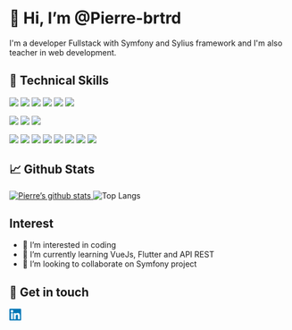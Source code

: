 # 👋 Hi, I’m @Pierre-brtrd

I'm a developer Fullstack with Symfony and Sylius framework and I'm also teacher in web development.

## 💼 Technical Skills
<p>
  <img src="https://img.shields.io/badge/Code-Symfony-brightgreen?style=flat&color=000000&logo=symfony&logoColor=000000" />
  <img src="https://img.shields.io/badge/Code-Php-blueviolet?style=flat&logo=php&color=787CB5" />
  <img src="https://img.shields.io/badge/Code-Twig-brightgreen?style=flat&color=AFC97E" />
  <img src="https://img.shields.io/badge/Code-Javascipt-blueviolet?style=flat&logo=javascript&color=yellow" />
  <img src="https://img.shields.io/badge/Code-Html-blueviolet?style=flat&logo=html5&color=E34C26" />
  <img src="https://img.shields.io/badge/Code-Mysql-brightgreen?style=flat&logo=mysql&color=00758F&logoColor=F29111"/>
</p>

<p>
  <img src="https://img.shields.io/badge/Style-Scss-blueviolet?style=flat&logo=sass&color=CD6799" />
  <img src="https://img.shields.io/badge/Style-Css-blueviolet?style=flat&logo=css3&color=66D3FA" />
  <img src="https://img.shields.io/badge/Style-Bootstrap-brightgreen?style=flat&logo=bootstrap&color=712cf9&logoColor=712cf9"/>
</p>
<p>
  <img src="https://img.shields.io/badge/Tools-VsCode-brightgreen?style=flat&logo=visualstudiocode&color=0098ff&logoColor=0098ff"/>
  <img src="https://img.shields.io/badge/Tools-Composer-blueviolet?style=flat&logo=composer&color=C4A484&logoColor=C4A484" />
  <img src="https://img.shields.io/badge/Tools-Git-brightgreen?style=flat&logo=git&color=F1502F"/>
  <img src="https://img.shields.io/badge/Tools-NPM-blueviolet?style=flat&logo=npm&color=CC3534" />
  <img src="https://img.shields.io/badge/Tools-Yarn-brightgreen?style=flat&logo=yarn&color=25799f"/>
  <img src="https://img.shields.io/badge/Tools-Docker-blueviolet?style=flat&logo=docker&color=0db7ed&logoColor=0db7ed" />
  <img src="https://img.shields.io/badge/Tools-Heroku-blueviolet?style=flat&logo=heroku&color=79589f&logoColor=79589f" />
  <img src="https://img.shields.io/badge/Tools-Figma-blueviolet?style=flat&logo=figma&color=c7b9ff&logoColor=c7b9ff" />
</p>

## 📈 Github Stats

<p>
  <a href="https://github.com/Pierre-brtrd">
    <img src="https://github-readme-stats.vercel.app/api?username=Pierre-brtrd&show_icons=true&theme=radical" alt="Pierre’s github stats"/>
  </a>
  <img src="https://github-readme-stats.vercel.app/api/top-langs/?username=Pierre-brtrd&layout=compact&theme=radical" alt="Top Langs"/>
</p>

## Interest
- 👀 I’m interested in coding
- 🌱 I’m currently learning VueJs, Flutter and API REST
- 💞️ I’m looking to collaborate on Symfony project

## 🤝 Get in touch

<p style="display:block">
  <a href="https://www.linkedin.com/in/pierre-bertrand-webmarketeur/" target="_blank">
    <img align="left" src="https://raw.githubusercontent.com/Pierre-brtrd/Pierre-brtrd/master/images/linkedin.svg" alt="icon | LinkedIn" width="21px"/>
  </a>
</p>

<!---
Pierre-brtrd/Pierre-brtrd is a ✨ special ✨ repository because its `README.md` (this file) appears on your GitHub profile.
You can click the Preview link to take a look at your changes.
--->
